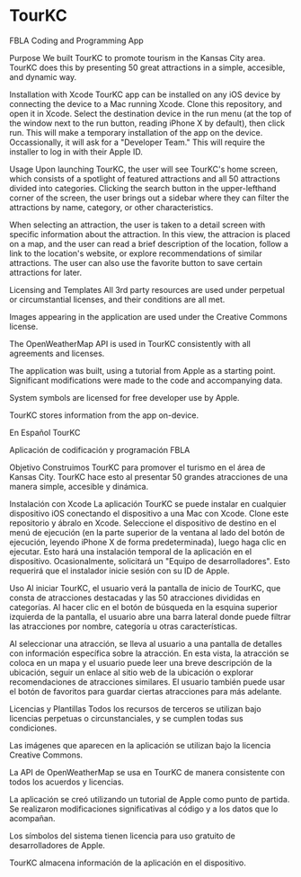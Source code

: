 # TourKC
 
FBLA Coding and Programming App

Purpose
We built TourKC to promote tourism in the Kansas City area. TourKC does this by presenting 50 great attractions in a simple, accesible, and dynamic way.

Installation with Xcode
TourKC app can be installed on any iOS device by connecting the device to a Mac running Xcode. Clone this repository, and open it in Xcode. Select the destination device in the run menu (at the top of the window next to the run button, reading iPhone X by default), then click run. This will make a temporary installation of the app on the device. Occassionally, it will ask for a "Developer Team." This will require the installer to log in with their Apple ID.

Usage
Upon launching TourKC, the user will see TourKC's home screen, which consists of a spotlight of featured attractions and all 50 attractions divided into categories. Clicking the search button in the upper-lefthand corner of the screen, the user brings out a sidebar where they can filter the attractions by name, category, or other characteristics.

When selecting an attraction, the user is taken to a detail screen with specific information about the attraction. In this view, the attracion is placed on a map, and the user can read a brief description of the location, follow a link to the location's website, or explore recommendations of similar attractions. The user can also use the favorite button to save certain attractions for later.

Licensing and Templates
All 3rd party resources are used under perpetual or circumstantial licenses, and their conditions are all met.

Images appearing in the application are used under the Creative Commons license.

The OpenWeatherMap API is used in TourKC consistently with all agreements and licenses.

The application was built, using a tutorial from Apple as a starting point. Significant modifications were made to the code and accompanying data.

System symbols are licensed for free developer use by Apple.

TourKC stores information from the app on-device.

En Español
TourKC

Aplicación de codificación y programación FBLA

Objetivo
Construimos TourKC para promover el turismo en el área de Kansas City. TourKC hace esto al presentar 50 grandes atracciones de una manera simple, accesible y dinámica.

Instalación con Xcode
La aplicación TourKC se puede instalar en cualquier dispositivo iOS conectando el dispositivo a una Mac con Xcode. Clone este repositorio y ábralo en Xcode. Seleccione el dispositivo de destino en el menú de ejecución (en la parte superior de la ventana al lado del botón de ejecución, leyendo iPhone X de forma predeterminada), luego haga clic en ejecutar. Esto hará una instalación temporal de la aplicación en el dispositivo. Ocasionalmente, solicitará un "Equipo de desarrolladores". Esto requerirá que el instalador inicie sesión con su ID de Apple.

Uso
Al iniciar TourKC, el usuario verá la pantalla de inicio de TourKC, que consta de atracciones destacadas y las 50 atracciones divididas en categorías. Al hacer clic en el botón de búsqueda en la esquina superior izquierda de la pantalla, el usuario abre una barra lateral donde puede filtrar las atracciones por nombre, categoría u otras características.

Al seleccionar una atracción, se lleva al usuario a una pantalla de detalles con información específica sobre la atracción. En esta vista, la atracción se coloca en un mapa y el usuario puede leer una breve descripción de la ubicación, seguir un enlace al sitio web de la ubicación o explorar recomendaciones de atracciones similares. El usuario también puede usar el botón de favoritos para guardar ciertas atracciones para más adelante.

Licencias y Plantillas
Todos los recursos de terceros se utilizan bajo licencias perpetuas o circunstanciales, y se cumplen todas sus condiciones.

Las imágenes que aparecen en la aplicación se utilizan bajo la licencia Creative Commons.

La API de OpenWeatherMap se usa en TourKC de manera consistente con todos los acuerdos y licencias.

La aplicación se creó utilizando un tutorial de Apple como punto de partida. Se realizaron modificaciones significativas al código y a los datos que lo acompañan.

Los símbolos del sistema tienen licencia para uso gratuito de desarrolladores de Apple.

TourKC almacena información de la aplicación en el dispositivo.
